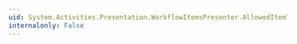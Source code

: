 ```yaml
---
uid: System.Activities.Presentation.WorkflowItemsPresenter.AllowedItemTypeProperty
internalonly: False
---
```

